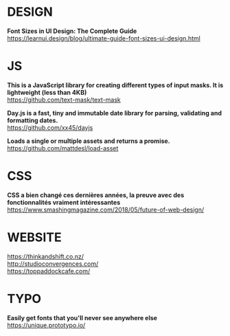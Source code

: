 # DESIGN 

**Font Sizes in UI Design: The Complete Guide**  
https://learnui.design/blog/ultimate-guide-font-sizes-ui-design.html



# JS

**This is a JavaScript library for creating different types of input masks. It is lightweight (less than 4KB)**  
https://github.com/text-mask/text-mask

**Day.js is a fast, tiny and immutable date library for parsing, validating and formatting dates.**  
https://github.com/xx45/dayjs

**Loads a single or multiple assets and returns a promise.**  
https://github.com/mattdesl/load-asset



# CSS

**CSS a bien changé ces dernières années, la preuve avec des fonctionnalités vraiment intéressantes**  
https://www.smashingmagazine.com/2018/05/future-of-web-design/


# WEBSITE

https://thinkandshift.co.nz/  
http://studioconvergences.com/  
https://toppaddockcafe.com/  


# TYPO

**Easily get fonts that you'll never see anywhere else**  
https://unique.prototypo.io/
